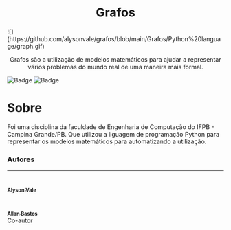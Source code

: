<h1 align="center">Grafos</h1>
![](https://github.com/alysonvale/grafos/blob/main/Grafos/Python%20language/graph.gif)
<p align="center">Grafos são a utilização de modelos matemáticos para ajudar a representar vários problemas do mundo real de uma maneira mais formal.</p>

![Badge](https://img.shields.io/badge/python-v3.7-blue) ![Badge](https://img.shields.io/github/license/alysonvale/proj-algoritmos-e-logica-de-programacao)

# Sobre
Foi uma disciplina da faculdade de Engenharia de Computação do IFPB - Campina Grande/PB. Que utilizou a liguagem de programação Python para representar os modelos matemáticos para automatizando a utilização.

### Autores
---
<a href="https://github.com/alysonvale"> 
 <img style="border-radius: 50%;" src="https://avatars.githubusercontent.com/u/47997158?v=4" width="100px;" alt=""/>
 <br />
 <sub><b>Alyson Vale</b></a>
 <br/> <br/>
 <a href="https://github.com/AllanBastos"> 
 <img style="border-radius: 50%;"src="https://avatars.githubusercontent.com/u/44783589?v=4" width="100px;" alt=""/>
 <br />
 <sub><b>Allan Bastos</b></a><br/>
Co-autor


